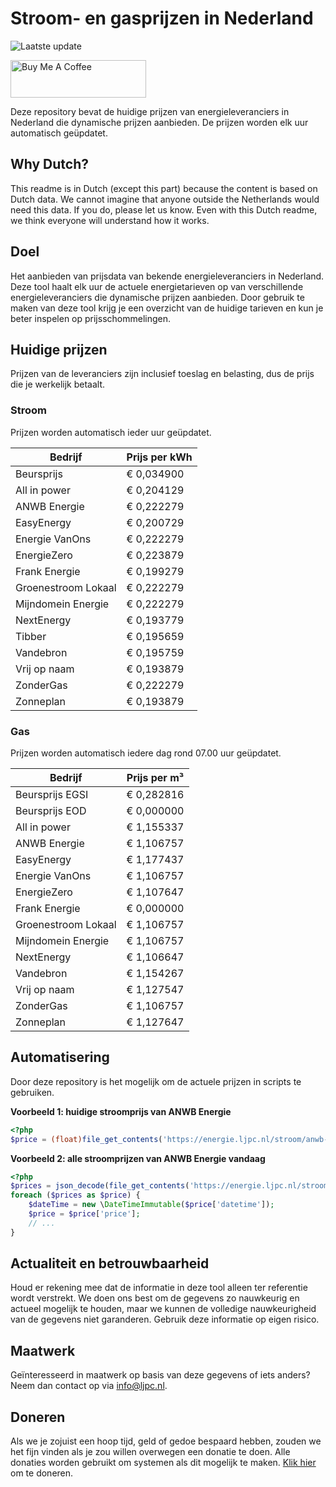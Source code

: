 # Stroom- en gasprijzen in Nederland

![Laatste update](https://img.shields.io/badge/laatste%20update-2024--04--29%2012%3A00%20CET-brightgreen)

<a href="https://www.buymeacoffee.com/Lars-" target="_blank"><img src="https://cdn.buymeacoffee.com/buttons/v2/default-orange.png" alt="Buy Me A Coffee" height="60" style="height: 60px !important;width: 217px !important;" ></a>

Deze repository bevat de huidige prijzen van energieleveranciers in Nederland die dynamische prijzen aanbieden. De prijzen worden elk uur automatisch geüpdatet.

## Why Dutch?

This readme is in Dutch (except this part) because the content is based on Dutch data. We cannot imagine that anyone outside the Netherlands would need this data. If you do, please let us know. Even with this Dutch readme, we think
everyone will understand how it works.

## Doel

Het aanbieden van prijsdata van bekende energieleveranciers in Nederland. Deze tool haalt elk uur de actuele energietarieven op van verschillende energieleveranciers die dynamische prijzen aanbieden. Door gebruik te maken van deze tool
krijg je een overzicht van de huidige tarieven en kun je beter inspelen op prijsschommelingen.

## Huidige prijzen

Prijzen van de leveranciers zijn inclusief toeslag en belasting, dus de prijs die je werkelijk betaalt.

### Stroom

Prijzen worden automatisch ieder uur geüpdatet.

 Bedrijf | Prijs per kWh 
---------|---------------
Beursprijs | € 0,034900
All in power | € 0,204129
ANWB Energie | € 0,222279
EasyEnergy | € 0,200729
Energie VanOns | € 0,222279
EnergieZero | € 0,223879
Frank Energie | € 0,199279
Groenestroom Lokaal | € 0,222279
Mijndomein Energie | € 0,222279
NextEnergy | € 0,193779
Tibber | € 0,195659
Vandebron | € 0,195759
Vrij op naam | € 0,193879
ZonderGas | € 0,222279
Zonneplan | € 0,193879


### Gas

Prijzen worden automatisch iedere dag rond 07.00 uur geüpdatet.

 Bedrijf | Prijs per m³ 
---------|--------------
Beursprijs EGSI | € 0,282816
Beursprijs EOD | € 0,000000
All in power | € 1,155337
ANWB Energie | € 1,106757
EasyEnergy | € 1,177437
Energie VanOns | € 1,106757
EnergieZero | € 1,107647
Frank Energie | € 0,000000
Groenestroom Lokaal | € 1,106757
Mijndomein Energie | € 1,106757
NextEnergy | € 1,106647
Vandebron | € 1,154267
Vrij op naam | € 1,127547
ZonderGas | € 1,106757
Zonneplan | € 1,127647


## Automatisering

Door deze repository is het mogelijk om de actuele prijzen in scripts te gebruiken.

**Voorbeeld 1: huidige stroomprijs van ANWB Energie**

```php
<?php
$price = (float)file_get_contents('https://energie.ljpc.nl/stroom/anwb-energie-nu.txt');

```

**Voorbeeld 2: alle stroomprijzen van ANWB Energie vandaag**

```php
<?php
$prices = json_decode(file_get_contents('https://energie.ljpc.nl/stroom/all-in-power-vandaag.json'),true);
foreach ($prices as $price) {
    $dateTime = new \DateTimeImmutable($price['datetime']);
    $price = $price['price'];
    // ...
}
```

## Actualiteit en betrouwbaarheid

Houd er rekening mee dat de informatie in deze tool alleen ter referentie wordt verstrekt. We doen ons best om de gegevens zo nauwkeurig en actueel mogelijk te houden, maar we kunnen de volledige nauwkeurigheid van de gegevens niet
garanderen. Gebruik deze informatie op eigen risico.

## Maatwerk

Geïnteresseerd in maatwerk op basis van deze gegevens of iets anders? Neem dan contact op
via [info@ljpc.nl](mailto:info@ljpc.nl?subject=Energie%20prijzen).

## Doneren

Als we je zojuist een hoop tijd, geld of gedoe bespaard hebben, zouden we het fijn vinden als je zou willen overwegen een
donatie te doen. Alle donaties worden gebruikt om systemen als dit mogelijk te
maken. [Klik hier](https://www.buymeacoffee.com/Lars-) om te doneren.
